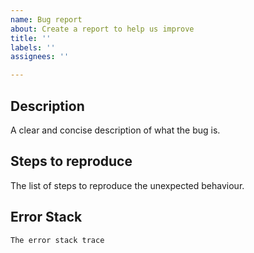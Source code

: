 ```yaml
---
name: Bug report
about: Create a report to help us improve
title: ''
labels: ''
assignees: ''

---
```


## Description

A clear and concise description of what the bug is.


## Steps to reproduce

The list of steps to reproduce the unexpected behaviour.


## Error Stack

```console
The error stack trace
```

